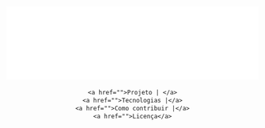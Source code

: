 <div align="center">
    <img src="/images/logo.svg" alt="Proffy"><br>

    <a href="">Projeto | </a>
    <a href="">Tecnologias |</a>
    <a href="">Como contribuir |</a>
    <a href="">Licença</a>
</div>